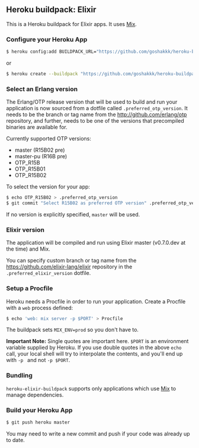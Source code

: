## Heroku buildpack: Elixir

This is a Heroku buildpack for Elixir apps. It uses
[Mix](http://elixir-lang.org/getting_started/mix.html).

### Configure your Heroku App

```bash
$ heroku config:add BUILDPACK_URL="https://github.com/goshakkk/heroku-buildpack-elixir.git" -a YOUR_APP
```

or

```bash
$ heroku create --buildpack "https://github.com/goshakkk/heroku-buildpack-elixir.git"
```

### Select an Erlang version

The Erlang/OTP release version that will be used to build and run your
application is now sourced from a dotfile called `.preferred_otp_version`. It
needs to be the branch or tag name from the http://github.com/erlang/otp
repository, and further, needs to be one of the versions that precompiled
binaries are available for.

Currently supported OTP versions:

* master (R15B02 pre)
* master-pu (R16B pre)
* OTP_R15B
* OTP_R15B01
* OTP_R15B02

To select the version for your app:

```bash
$ echo OTP_R15B02 > .preferred_otp_version
$ git commit "Select R15B02 as preferred OTP version" .preferred_otp_version
```

If no version is explicitly specified, `master` will be used.

### Elixir version

The application will be compiled and run using Elixir master (v0.7.0.dev at the
time) and Mix.

You can specify custom branch or tag name from the
https://github.com/elixir-lang/elixir repository in the
`.preferred_elixir_version` dotfile.

### Setup a Procfile

Heroku needs a Procfile in order to run your application. Create a Procfile with a `web` process defined:

```bash
$ echo 'web: mix server -p $PORT' > Procfile
```

The buildpack sets `MIX_ENV=prod` so you don't have to.

**Important Note:** Single quotes are important here. `$PORT` is an environment variable supplied by Heroku. If you use double quotes 
in the above `echo` call, your local shell will try to interpolate the contents, and you'll end up with `-p ` and not `-p $PORT`.

### Bundling

`heroku-elixir-buildpack` supports only applications which use
[Mix](http://elixir-lang.org/getting_started/mix/1.html) to manage
dependencies.

### Build your Heroku App

```bash
$ git push heroku master
```

You may need to write a new commit and push if your code was already up to date.

